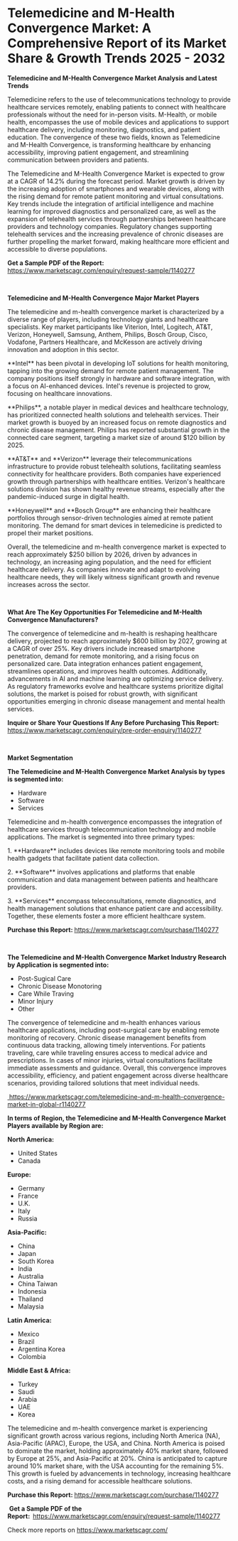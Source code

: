 <p><h1>Telemedicine and M-Health Convergence Market: A Comprehensive Report of its Market Share & Growth Trends 2025 - 2032</h1></p><p><strong>Telemedicine and M-Health Convergence Market Analysis and Latest Trends</strong></p>
<p><p>Telemedicine refers to the use of telecommunications technology to provide healthcare services remotely, enabling patients to connect with healthcare professionals without the need for in-person visits. M-Health, or mobile health, encompasses the use of mobile devices and applications to support healthcare delivery, including monitoring, diagnostics, and patient education. The convergence of these two fields, known as Telemedicine and M-Health Convergence, is transforming healthcare by enhancing accessibility, improving patient engagement, and streamlining communication between providers and patients.</p><p>The Telemedicine and M-Health Convergence Market is expected to grow at a CAGR of 14.2% during the forecast period. Market growth is driven by the increasing adoption of smartphones and wearable devices, along with the rising demand for remote patient monitoring and virtual consultations. Key trends include the integration of artificial intelligence and machine learning for improved diagnostics and personalized care, as well as the expansion of telehealth services through partnerships between healthcare providers and technology companies. Regulatory changes supporting telehealth services and the increasing prevalence of chronic diseases are further propelling the market forward, making healthcare more efficient and accessible to diverse populations.</p></p>
<p><strong>Get a Sample PDF of the Report:&nbsp;</strong> <a href="https://www.marketscagr.com/enquiry/request-sample/1140277?utm_campaign=3527&utm_medium=2&utm_source=Github&utm_content=ia&utm_term=25032025&utm_id=telemedicine-and-m-health-convergence">https://www.marketscagr.com/enquiry/request-sample/1140277</a></p>
<p>&nbsp;</p>
<p><strong>Telemedicine and M-Health Convergence Major Market Players</strong></p>
<p><p>The telemedicine and m-health convergence market is characterized by a diverse range of players, including technology giants and healthcare specialists. Key market participants like Viterion, Intel, Logitech, AT&T, Verizon, Honeywell, Samsung, Anthem, Philips, Bosch Group, Cisco, Vodafone, Partners Healthcare, and McKesson are actively driving innovation and adoption in this sector.</p><p>**Intel** has been pivotal in developing IoT solutions for health monitoring, tapping into the growing demand for remote patient management. The company positions itself strongly in hardware and software integration, with a focus on AI-enhanced devices. Intel's revenue is projected to grow, focusing on healthcare innovations.</p><p>**Philips**, a notable player in medical devices and healthcare technology, has prioritized connected health solutions and telehealth services. Their market growth is buoyed by an increased focus on remote diagnostics and chronic disease management. Philips has reported substantial growth in the connected care segment, targeting a market size of around $120 billion by 2025.</p><p>**AT&T** and **Verizon** leverage their telecommunications infrastructure to provide robust telehealth solutions, facilitating seamless connectivity for healthcare providers. Both companies have experienced growth through partnerships with healthcare entities. Verizon's healthcare solutions division has shown healthy revenue streams, especially after the pandemic-induced surge in digital health.</p><p>**Honeywell** and **Bosch Group** are enhancing their healthcare portfolios through sensor-driven technologies aimed at remote patient monitoring. The demand for smart devices in telemedicine is predicted to propel their market positions.</p><p>Overall, the telemedicine and m-health convergence market is expected to reach approximately $250 billion by 2026, driven by advances in technology, an increasing aging population, and the need for efficient healthcare delivery. As companies innovate and adapt to evolving healthcare needs, they will likely witness significant growth and revenue increases across the sector.</p></p>
<p>&nbsp;</p>
<p><strong>What Are The Key Opportunities For Telemedicine and M-Health Convergence Manufacturers?</strong></p>
<p><p>The convergence of telemedicine and m-health is reshaping healthcare delivery, projected to reach approximately $600 billion by 2027, growing at a CAGR of over 25%. Key drivers include increased smartphone penetration, demand for remote monitoring, and a rising focus on personalized care. Data integration enhances patient engagement, streamlines operations, and improves health outcomes. Additionally, advancements in AI and machine learning are optimizing service delivery. As regulatory frameworks evolve and healthcare systems prioritize digital solutions, the market is poised for robust growth, with significant opportunities emerging in chronic disease management and mental health services.</p></p>
<p><strong>Inquire or Share Your Questions If Any Before Purchasing This Report:</strong> <a href="https://www.marketscagr.com/enquiry/pre-order-enquiry/1140277?utm_campaign=3527&utm_medium=2&utm_source=Github&utm_content=ia&utm_term=25032025&utm_id=telemedicine-and-m-health-convergence">https://www.marketscagr.com/enquiry/pre-order-enquiry/1140277</a></p>
<p>&nbsp;</p>
<p><strong>Market Segmentation</strong></p>
<p><strong>The Telemedicine and M-Health Convergence Market Analysis by types is segmented into:</strong></p>
<p><ul><li>Hardware</li><li>Software</li><li>Services</li></ul></p>
<p><p>Telemedicine and m-health convergence encompasses the integration of healthcare services through telecommunication technology and mobile applications. The market is segmented into three primary types: </p><p>1. **Hardware** includes devices like remote monitoring tools and mobile health gadgets that facilitate patient data collection.</p><p>2. **Software** involves applications and platforms that enable communication and data management between patients and healthcare providers.</p><p>3. **Services** encompass teleconsultations, remote diagnostics, and health management solutions that enhance patient care and accessibility. Together, these elements foster a more efficient healthcare system.</p></p>
<p><strong>Purchase this Report:&nbsp;</strong><a href="https://www.marketscagr.com/purchase/1140277?utm_campaign=3527&utm_medium=2&utm_source=Github&utm_content=ia&utm_term=25032025&utm_id=telemedicine-and-m-health-convergence">https://www.marketscagr.com/purchase/1140277</a></p>
<p>&nbsp;</p>
<p><strong>The Telemedicine and M-Health Convergence Market Industry Research by Application is segmented into:</strong></p>
<p><ul><li>Post-Sugical Care</li><li>Chronic Disease Monotoring</li><li>Care While Traving</li><li>Minor Injury</li><li>Other</li></ul></p>
<p><p>The convergence of telemedicine and m-health enhances various healthcare applications, including post-surgical care by enabling remote monitoring of recovery. Chronic disease management benefits from continuous data tracking, allowing timely interventions. For patients traveling, care while traveling ensures access to medical advice and prescriptions. In cases of minor injuries, virtual consultations facilitate immediate assessments and guidance. Overall, this convergence improves accessibility, efficiency, and patient engagement across diverse healthcare scenarios, providing tailored solutions that meet individual needs.</p></p>
<p><a href="https://www.marketscagr.com/telemedicine-and-m-health-convergence-market-in-global-r1140277?utm_campaign=3527&utm_medium=2&utm_source=Github&utm_content=ia&utm_term=25032025&utm_id=telemedicine-and-m-health-convergence">&nbsp;https://www.marketscagr.com/telemedicine-and-m-health-convergence-market-in-global-r1140277</a></p>
<p><strong>In terms of Region, the Telemedicine and M-Health Convergence Market Players available by Region are:</strong></p>
<p>
    <p> <strong> North America: </strong>
        <ul>
            <li>United States</li>
            <li>Canada</li>
        </ul>
        </p> 
    <p> <strong> Europe: </strong>
        <ul>
            <li>Germany</li>
            <li>France</li>
            <li>U.K.</li>
            <li>Italy</li>
            <li>Russia</li>
        </ul>
        </p> 
    <p> <strong> Asia-Pacific: </strong>
        <ul>
            <li>China</li>
            <li>Japan</li>
            <li>South Korea</li>
            <li>India</li>
            <li>Australia</li>
            <li>China Taiwan</li>
            <li>Indonesia</li>
            <li>Thailand</li>
            <li>Malaysia</li>
        </ul>
        </p> 
    <p> <strong> Latin America: </strong>
        <ul>
            <li>Mexico</li>
            <li>Brazil</li>
            <li>Argentina Korea</li>
            <li>Colombia</li>
        </ul>
        </p> 
    <p> <strong> Middle East & Africa: </strong>
        <ul>
            <li>Turkey</li>
            <li>Saudi</li>
            <li>Arabia</li>
            <li>UAE</li>
            <li>Korea</li>
        </ul>
    </p>
    </p>
<p><p>The telemedicine and m-health convergence market is experiencing significant growth across various regions, including North America (NA), Asia-Pacific (APAC), Europe, the USA, and China. North America is poised to dominate the market, holding approximately 40% market share, followed by Europe at 25%, and Asia-Pacific at 20%. China is anticipated to capture around 10% market share, with the USA accounting for the remaining 5%. This growth is fueled by advancements in technology, increasing healthcare costs, and a rising demand for accessible healthcare solutions.</p></p>
<p><strong>Purchase this Report: </strong><a href="https://www.marketscagr.com/purchase/1140277?utm_campaign=3527&utm_medium=2&utm_source=Github&utm_content=ia&utm_term=25032025&utm_id=telemedicine-and-m-health-convergence">https://www.marketscagr.com/purchase/1140277</a></p>
<p>&nbsp;<strong>Get a Sample PDF of the Report:&nbsp;&nbsp;</strong><a href="https://www.marketscagr.com/enquiry/request-sample/1140277?utm_campaign=3527&utm_medium=2&utm_source=Github&utm_content=ia&utm_term=25032025&utm_id=telemedicine-and-m-health-convergence">https://www.marketscagr.com/enquiry/request-sample/1140277</a></p>
<p><strong></strong></p>
<p>Check more reports on <a href="https://www.marketscagr.com/?utm_campaign=3527&utm_medium=2&utm_source=Github&utm_content=ia&utm_term=25032025&utm_id=telemedicine-and-m-health-convergence">https://www.marketscagr.com/</a></p>